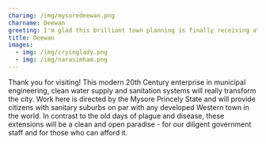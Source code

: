 ```yaml
---
charimg: /img/mysoredeewan.png
charname: Deewan
greeting: I'm glad this brilliant town planning is finally receiving attention.
title: Deewan
images:
  - img: /img/cryinglady.png
  - img: /img/narasimham.png
---
```

Thank you for visiting! This modern 20th Century enterprise in municipal engineering, clean water supply and sanitation systems will really transform the city. Work here is directed by the Mysore Princely State and will provide citizens with sanitary suburbs on par with any developed Western town in the world. In contrast to the old days of plague and disease, these extensions will be a clean and open paradise - for our diligent government staff and for those who can afford it.